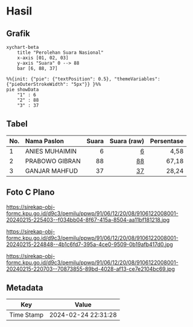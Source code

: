 # Hasil

## Grafik

```mermaid
xychart-beta
    title "Perolehan Suara Nasional"
    x-axis [01, 02, 03]
    y-axis "Suara" 0 --> 88
    bar [6, 88, 37]
```

```mermaid
%%{init: {"pie": {"textPosition": 0.5}, "themeVariables": {"pieOuterStrokeWidth": "5px"}} }%%
pie showData
    "1" : 6
    "2" : 88
    "3" : 37
```

## Tabel

| No. | Nama Paslon    | Suara | Suara (raw) | Persentase |
|:--- |:-------------- | -----:| -----------:| ----------:|
| 1   | ANIES MUHAIMIN | 6     | [6][p-1]    | 4,58       |
| 2   | PRABOWO GIBRAN | 88    | [88][p-2]   | 67,18      |
| 3   | GANJAR MAHFUD  | 37    | [37][p-3]   | 28,24      |


[p-1]: https://github.com/gigit-pemilu/pemilu-2024/blob/main/pilpres/hitung-suara/sub/91-papua/sub/06-biak-numfor/sub/12-samofa/sub/2008-adainasnosen/sub/001-tps/sub/paslon-1.txt
[p-2]: https://github.com/gigit-pemilu/pemilu-2024/blob/main/pilpres/hitung-suara/sub/91-papua/sub/06-biak-numfor/sub/12-samofa/sub/2008-adainasnosen/sub/001-tps/sub/paslon-2.txt
[p-3]: https://github.com/gigit-pemilu/pemilu-2024/blob/main/pilpres/hitung-suara/sub/91-papua/sub/06-biak-numfor/sub/12-samofa/sub/2008-adainasnosen/sub/001-tps/sub/paslon-3.txt

## Foto C Plano

https://sirekap-obj-formc.kpu.go.id/d9c3/pemilu/ppwp/91/06/12/20/08/9106122008001-20240215-225403--f034bb04-8f67-415a-8504-aa11bf181218.jpg

https://sirekap-obj-formc.kpu.go.id/d9c3/pemilu/ppwp/91/06/12/20/08/9106122008001-20240215-224848--4b1c6fd7-395a-4ce0-9509-0b19afb417d0.jpg

https://sirekap-obj-formc.kpu.go.id/d9c3/pemilu/ppwp/91/06/12/20/08/9106122008001-20240215-220703--70873855-89bd-4028-af13-ce7e2104bc69.jpg


## Metadata

| Key        | Value               |
| ---------- | ------------------- |
| Time Stamp | 2024-02-24 22:31:28 |



